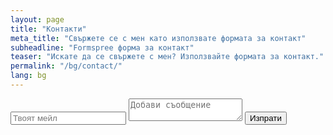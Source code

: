 ```yaml
---
layout: page
title: "Контакти"
meta_title: "Свържете се с мен като използвате формата за контакт"
subheadline: "Formspree форма за контакт"
teaser: "Искате да се свържете с мен? Използвайте формата за контакт."
permalink: "/bg/contact/"
lang: bg
---
```

<form method="POST" action="https://formspree.io/stanislav.i.petrov@gmail.com">
  <input type="email" name="email" placeholder="Твоят мейл">
  <textarea name="message" placeholder="Добави съобщение"></textarea>
  <button class="button submit">Изпрати</button>
</form>
